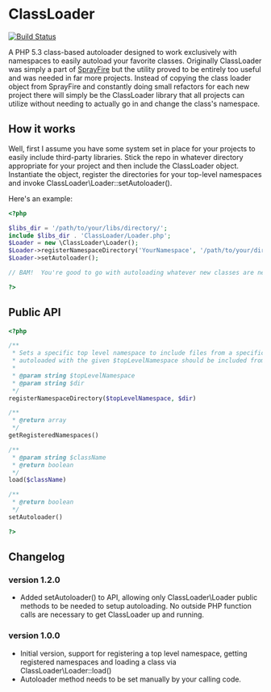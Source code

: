 # ClassLoader

[![Build Status](https://travis-ci.org/cspray/ClassLoader.png?branch=1.2.0)](https://travis-ci.org/cspray/ClassLoader)

A PHP 5.3 class-based autoloader designed to work exclusively with namespaces to
easily autoload your favorite classes.  Originally ClassLoader was simply a part
of [SprayFire](http://github.com/cspray/SprayFire) but the utility proved to be
entirely too useful and was needed in far more projects.  Instead of copying the
class loader object from SprayFire and constantly doing small refactors for each
new project there will simply be the ClassLoader library that all projects can
utilize without needing to actually go in and change the class's namespace.

## How it works

Well, first I assume you have some system set in place for your projects to easily
include third-party libraries.  Stick the repo in whatever directory appropriate
for your project and then include the ClassLoader object.  Instantiate the object,
register the directories for your top-level namespaces and invoke ClassLoader\Loader::setAutoloader().

Here's an example:

```php
<?php

$libs_dir = '/path/to/your/libs/directory/';
include $libs_dir . 'ClassLoader/Loader.php';
$Loader = new \ClassLoader\Loader();
$Loader->registerNamespaceDirectory('YourNamespace', '/path/to/your/dir/holding/namespace');
$Loader->setAutoloader();

// BAM!  You're good to go with autoloading whatever new classes are needed by your scripts.

?>
```

## Public API

```php
<?php

/**
 * Sets a specific top level namespace to include files from a specific directory; all classes
 * autoloaded with the given $topLevelNamespace should be included from $dir.
 *
 * @param string $topLevelNamespace
 * @param string $dir
 */
registerNamespaceDirectory($topLevelNamespace, $dir)

/**
 * @return array
 */
getRegisteredNamespaces()

/**
 * @param string $className
 * @return boolean
 */
load($className)

/**
 * @return boolean
 */
setAutoloader()

?>
```

## Changelog

### version 1.2.0

- Added setAutoloader() to API, allowing only ClassLoader\Loader public methods
to be needed to setup autoloading.  No outside PHP function calls are necessary
to get ClassLoader up and running.

### version 1.0.0

- Initial version, support for registering a top level namespace, getting registered
namespaces and loading a class via ClassLoader\Loader::load()
- Autoloader method needs to be set manually by your calling code.

